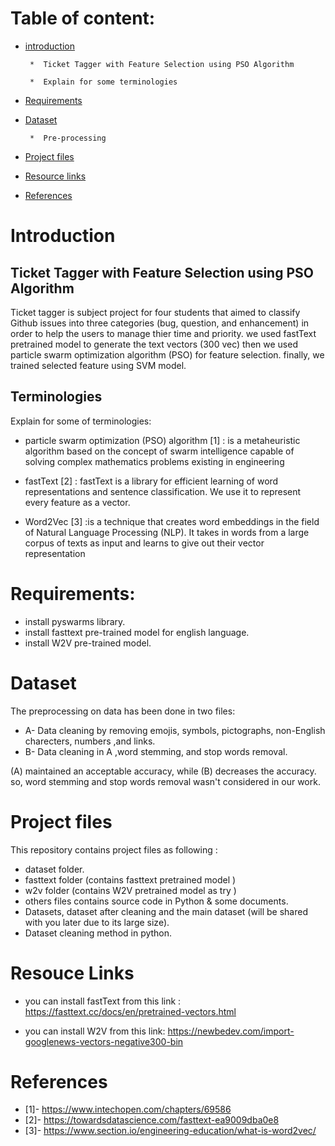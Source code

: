  Table of content:
 =================
* [introduction](#introduction)

       *  Ticket Tagger with Feature Selection using PSO Algorithm
         
       *  Explain for some terminologies

* [Requirements](#Requirements) 

* [Dataset](#Dataset)

       *  Pre-processing 

* [Project files](#Project-files)

* [Resource links](#Resouce-Links)

* [References](#References)


# Introduction
## Ticket Tagger with Feature Selection using PSO Algorithm 

Ticket tagger is subject project for four students that aimed to classify Github issues into three categories (bug, question, and enhancement) in order to help the users to manage thier time and priority.  we used fastText pretrained model to generate  the text vectors (300 vec) then we used particle swarm optimization algorithm (PSO) for feature selection. finally, we trained selected feature using SVM model.

## Terminologies
Explain for some of terminologies:

* particle swarm optimization (PSO) algorithm [1] :  is a metaheuristic algorithm based on the concept of swarm intelligence capable of solving complex mathematics problems existing in engineering

*  fastText [2] : fastText is a library for efficient learning of word representations and sentence classification. We use it to represent every feature as a vector.

*  Word2Vec [3] :is a technique  that creates word embeddings in the field of Natural Language Processing (NLP). It takes in words from a large corpus of texts as input and learns to give out their vector representation


# Requirements: 

* install pyswarms library. 
* install fasttext pre-trained model for english language. 
* install W2V  pre-trained model. 

# Dataset 

The preprocessing on data has been done in two files:

*  A- Data cleaning by removing emojis, symbols, pictographs, non-English charecters, numbers ,and links.
*  B- Data cleaning in A ,word stemming, and stop words removal. 

(A) maintained an acceptable accuracy, while (B) decreases the accuracy. so, word stemming and stop words removal wasn't considered in our work.


# Project files 

This repository contains project files as following : 

*  dataset folder.
*  fasttext folder (contains fasttext pretrained model )
*  w2v folder (contains W2V pretrained model as try )
*  others files contains source code in Python & some documents.
*  Datasets, dataset after cleaning and the main dataset (will be shared with you later due to its large size).
*  Dataset cleaning method in python. 

# Resouce Links

* you can install fastText from this link : https://fasttext.cc/docs/en/pretrained-vectors.html

* you can install W2V from this link: https://newbedev.com/import-googlenews-vectors-negative300-bin

# References 

 * [1]- https://www.intechopen.com/chapters/69586
 * [2]- https://towardsdatascience.com/fasttext-ea9009dba0e8
 * [3]-  https://www.section.io/engineering-education/what-is-word2vec/

